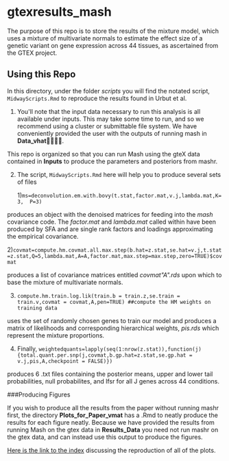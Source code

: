 # gtexresults_mash

The purpose of this repo is to store the results of the mixture model,
which uses a mixture of multivariate normals to estimate the effect
size of a genetic variant on gene expression across 44 tissues, as
ascertained from the GTEX project.

## Using this Repo

In this directory, under the folder *scripts* you will find the
notated script, `MidwayScripts.Rmd` to reproduce the results found in
Urbut et al.

1) You'll note that the input data necessary to run this analysis is
all available under inputs. This may take some time to run, and so we
recommend using a cluster or submittable file system. We have
conveniently provided the user with the outputs of running mash in
**Data_vhat**.

This repo is organized so that you can run Mash using the gteX data
contained in **Inputs** to produce the parameters and posteriors from
mashr.

2) The script, `MidwayScripts.Rmd` here will help you to produce
several sets of files
	
	1)`ms=deconvolution.em.with.bovy(t.stat,factor.mat,v.j,lambda.mat,K=3,	P=3)`

produces an object with the denoised matrices for feeding into the *mash* covariance code. The *factor.mat* and *lambda.mat* called within have been produced by SFA and are single rank factors and loadings approximating the empirical covariance.

2)`covmat=compute.hm.covmat.all.max.step(b.hat=z.stat,se.hat=v.j,t.stat=z.stat,Q=5,lambda.mat,A=A,factor.mat,max.step=max.step,zero=TRUE)$covmat` 

produces a list of covariance matrices entitled *covmat"A".rds* upon which to base the mixture of multivariate normals. 

3) `compute.hm.train.log.lik(train.b = train.z,se.train = train.v,covmat = covmat,A,pen=TRUE) ##compute the HM weights on training data`

uses the set of randomly chosen genes to train our model and produces a matrix of likelihoods and corresponding hierarchical weights, *pis.rds* which represent the mixture proportions.

4) Finally, `weightedquants=lapply(seq(1:nrow(z.stat)),function(j){total.quant.per.snp(j,covmat,b.gp.hat=z.stat,se.gp.hat = v.j,pis,A,checkpoint = FALSE)})`

produces 6 .txt files containing the posterior means, upper and lower tail probabilities, null probabilites, and lfsr for all J genes across 44 conditions.

###Producing Figures

If you wish to produce all the results from the paper without running mashr first, the directory **Plots_for_Paper_vmat** has a .Rmd to neatly produce the results for each figure neatly. Because we have provided the results from running Mash on the gtex data in **Results_Data** you need not run mashr on the gtex data, and can instead use this output to produce the figures.



[Here is the link to the index](http://surbut.github.io/gtexresults_matrixash/Plots_for_Paper_vmat/IndexofPlots.html) discussing the reproduction of all of the plots.
